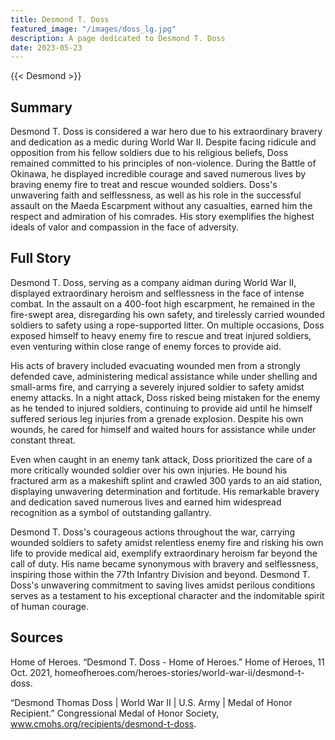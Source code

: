 ```yaml
---
title: Desmond T. Doss
featured_image: "/images/doss_lg.jpg"
description: A page dedicated to Desmond T. Doss
date: 2023-05-23
---
```

{{< Desmond >}}
## Summary
Desmond T. Doss is considered a war hero due to his extraordinary bravery and dedication as a medic during World War II. Despite facing ridicule and opposition from his fellow soldiers due to his religious beliefs, Doss remained committed to his principles of non-violence. During the Battle of Okinawa, he displayed incredible courage and saved numerous lives by braving enemy fire to treat and rescue wounded soldiers. Doss's unwavering faith and selflessness, as well as his role in the successful assault on the Maeda Escarpment without any casualties, earned him the respect and admiration of his comrades. His story exemplifies the highest ideals of valor and compassion in the face of adversity.
## Full Story
Desmond T. Doss, serving as a company aidman during World War II, displayed extraordinary heroism and selflessness in the face of intense combat. In the assault on a 400-foot high escarpment, he remained in the fire-swept area, disregarding his own safety, and tirelessly carried wounded soldiers to safety using a rope-supported litter. On multiple occasions, Doss exposed himself to heavy enemy fire to rescue and treat injured soldiers, even venturing within close range of enemy forces to provide aid.

His acts of bravery included evacuating wounded men from a strongly defended cave, administering medical assistance while under shelling and small-arms fire, and carrying a severely injured soldier to safety amidst enemy attacks. In a night attack, Doss risked being mistaken for the enemy as he tended to injured soldiers, continuing to provide aid until he himself suffered serious leg injuries from a grenade explosion. Despite his own wounds, he cared for himself and waited hours for assistance while under constant threat.

Even when caught in an enemy tank attack, Doss prioritized the care of a more critically wounded soldier over his own injuries. He bound his fractured arm as a makeshift splint and crawled 300 yards to an aid station, displaying unwavering determination and fortitude. His remarkable bravery and dedication saved numerous lives and earned him widespread recognition as a symbol of outstanding gallantry.

Desmond T. Doss's courageous actions throughout the war, carrying wounded soldiers to safety amidst relentless enemy fire and risking his own life to provide medical aid, exemplify extraordinary heroism far beyond the call of duty. His name became synonymous with bravery and selflessness, inspiring those within the 77th Infantry Division and beyond. Desmond T. Doss's unwavering commitment to saving lives amidst perilous conditions serves as a testament to his exceptional character and the indomitable spirit of human courage.

## Sources

Home of Heroes. “Desmond T. Doss - Home of Heroes.” Home of Heroes, 11 Oct. 2021, homeofheroes.com/heroes-stories/world-war-ii/desmond-t-doss. 

“Desmond Thomas Doss | World War II | U.S. Army | Medal of Honor Recipient.” Congressional Medal of Honor Society, www.cmohs.org/recipients/desmond-t-doss.